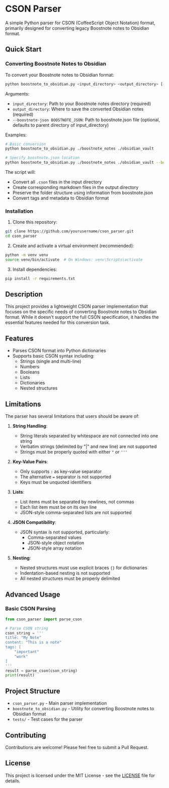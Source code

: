 # CSON Parser

A simple Python parser for CSON (CoffeeScript Object Notation) format, primarily designed for converting legacy Boostnote notes to Obsidian format.

## Quick Start

### Converting Boostnote Notes to Obsidian

To convert your Boostnote notes to Obsidian format:

```bash
python boostnote_to_obsidian.py <input_directory> <output_directory> [--boostnote-json BOOSTNOTE_JSON]
```

Arguments:
- `input_directory`: Path to your Boostnote notes directory (required)
- `output_directory`: Where to save the converted Obsidian notes (required)
- `--boostnote-json BOOSTNOTE_JSON`: Path to boostnote.json file (optional, defaults to parent directory of input_directory)

Examples:
```bash
# Basic conversion
python boostnote_to_obsidian.py ./boostnote_notes ./obsidian_vault

# Specify boostnote.json location
python boostnote_to_obsidian.py ./boostnote_notes ./obsidian_vault --boostnote-json ./config/boostnote.json
```

The script will:
- Convert all `.cson` files in the input directory
- Create corresponding markdown files in the output directory
- Preserve the folder structure using information from boostnote.json
- Convert tags and metadata to Obsidian format

### Installation

1. Clone this repository:
```bash
git clone https://github.com/yourusername/cson_parser.git
cd cson_parser
```

2. Create and activate a virtual environment (recommended):
```bash
python -m venv venv
source venv/bin/activate  # On Windows: venv\Scripts\activate
```

3. Install dependencies:
```bash
pip install -r requirements.txt
```

## Description

This project provides a lightweight CSON parser implementation that focuses on the specific needs of converting Boostnote notes to Obsidian format. While it doesn't support the full CSON specification, it handles the essential features needed for this conversion task.

## Features

- Parses CSON format into Python dictionaries
- Supports basic CSON syntax including:
  - Strings (single and multi-line)
  - Numbers
  - Booleans
  - Lists
  - Dictionaries
  - Nested structures

## Limitations

The parser has several limitations that users should be aware of:

1. **String Handling**:
   - String literals separated by whitespace are not connected into one string
   - Verbatim strings (delimited by "|" and new line) are not supported
   - Strings must be properly quoted with either `"` or `'''`

2. **Key-Value Pairs**:
   - Only supports `:` as key-value separator
   - The alternative `=` separator is not supported
   - Keys must be unquoted identifiers

3. **Lists**:
   - List items must be separated by newlines, not commas
   - Each list item must be on its own line
   - JSON-style comma-separated lists are not supported

4. **JSON Compatibility**:
   - JSON syntax is not supported, particularly:
     - Comma-separated values
     - JSON-style object notation
     - JSON-style array notation

5. **Nesting**:
   - Nested structures must use explicit braces `{}` for dictionaries
   - Indentation-based nesting is not supported
   - All nested structures must be properly delimited

## Advanced Usage

### Basic CSON Parsing

```python
from cson_parser import parse_cson

# Parse CSON string
cson_string = '''
title: "My Note"
content: "This is a note"
tags: [
    "important"
    "work"
]
'''
result = parse_cson(cson_string)
print(result)
```

## Project Structure

- `cson_parser.py` - Main parser implementation
- `boostnote_to_obsidian.py` - Utility for converting Boostnote notes to Obsidian format
- `tests/` - Test cases for the parser

## Contributing

Contributions are welcome! Please feel free to submit a Pull Request.

## License

This project is licensed under the MIT License - see the [LICENSE](LICENSE) file for details. 